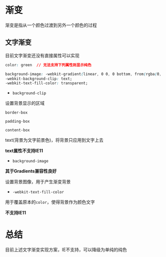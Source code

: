 # 渐变

渐变是指从一个颜色过渡到另外一个颜色的过程

## 文字渐变

目前文字渐变还没有直接属性可以实现

```css
color: green  // 无法支持下列属性则显示纯色

background-image: -webkit-gradient(linear, 0 0, 0 bottom, from(rgba(0, 128, 0, 1)), to(rgba(51, 51, 51, 1)));
-webkit-background-clip: text;
-webkit-text-fill-color: transparent;
```

* `background-clip`

设置背景显示的区域

`border-box`

`padding-box`

`content-box`

text(背景为文字前景色)，将背景只应用到文字上去

**text属性不支持IE11**

* `background-image`

**其于Gradients兼容性良好**

设置背景图像，用于产生渐变背景

* `-webkit-text-fill-color`

用于覆盖原本的`color`，使得背景作为颜色文字

**不支持IE11**

# 总结

目前上述文字渐变实现方案，IE不支持，可以降级为单纯的纯色
